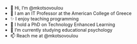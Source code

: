 - 👋 Hi, I’m @mkotsovoulou
- 👀 I am an IT Professor at the American College of Greece
- ✨ I enjoy teaching programming
- 💞️ I hold a PhD on Technology Enhanced Learning
- 🌱 I’m currently studying educational psychology
- 📫 Reach me at @mkotsovoulou

<!---
mkotsovoulou/mkotsovoulou is a ✨ special ✨ repository because its `README.md` (this file) appears on your GitHub profile.
You can click the Preview link to take a look at your changes.
--->
